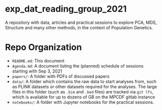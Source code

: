 # exp_dat_reading_group_2021

A repository with data, articles and practical sessions to explore PCA, MDS, Structure and many other methods, in the context of Population Genetics.

# Repo Organization

* `README.md`: This document
* `Agenda.md`: A document listing the (planned) schedule of sessions starting with Sep 3, 2021
* `papers/`: A folder with PDFs of discussed papers
* `data/`: A folder which contains the raw data to start analyses from, such as PLINK datasets or other datasets required for the analyses. The large files in this folder (such as `.bim` and `.bed` files) are tracked via `git lfs`, which is available for up to dozens of GB on the MPCDF gitlab instance
* `notebooks/`: A folder with Jupyter notebooks for the practical sessions.

